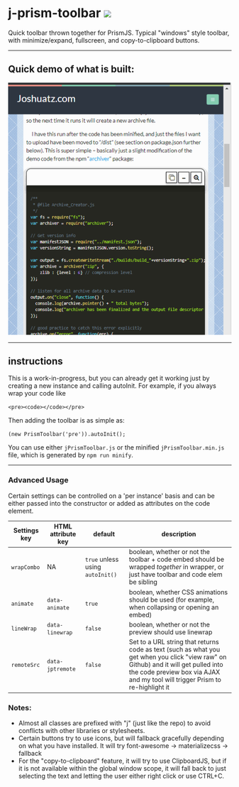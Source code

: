 # j-prism-toolbar ![](https://github.com/joshuatz/j-prism-toolbar/workflows/Node.js%20CI/badge.svg)
Quick toolbar thrown together for PrismJS. Typical "windows" style toolbar, with minimize/expand, fullscreen, and copy-to-clipboard buttons.

---

## Quick demo of what is built:
![Demo GIF](https://github.com/joshuatz/j-prism-toolbar/raw/master/demo-assets/j_prism_toolbar-Demo.gif "j-prism-toolbar demo")

---

## instructions
This is a work-in-progress, but you can already get it working just by creating a new instance and calling autoInit. For example, if you always wrap your code like
 ````
<pre><code></code></pre>
````
Then adding the toolbar is as simple as:
````
(new PrismToolbar('pre')).autoInit();
````

You can use either `jPrismToolbar.js` or the minified `jPrismToolbar.min.js` file, which is generated by `npm run minify`.

---

### Advanced Usage
Certain settings can be controlled on a 'per instance' basis and can be either passed into the constructor or added as attributes on the code element.

Settings key | HTML attribute key | default | description
--- | --- | --- | ----
`wrapCombo` | NA | `true` unless using `autoInit()` | boolean, whether or not the toolbar + code embed should be wrapped *together* in wrapper, or just have toolbar and code elem be sibling
`animate` | `data-animate` | `true` | boolean, whether CSS animations should be used (for example, when collapsing or opening an embed)
`lineWrap` | `data-linewrap` | `false` | boolean, whether or not the preview should use linewrap
`remoteSrc` | `data-jptremote` | `false` | Set to a URL string that returns code as text (such as what you get when you click "view raw" on Github) and it will get pulled into the code preview box via AJAX and my tool will trigger Prism to re-highlight it

### Notes:
 -  Almost all classes are prefixed with "j" (just like the repo) to avoid conflicts with other libraries or stylesheets.
 -  Certain buttons try to use icons, but will fallback gracefully depending on what you have installed. It will try font-awesome -> materializecss -> fallback
 -  For the "copy-to-clipboard" feature, it will try to use ClipboardJS, but if it is not available within the global window scope, it will fall back to just selecting the text and letting the user either right click or use CTRL+C.
